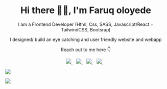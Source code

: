<p align="center">
  <h1 align='center'>Hi there 👋🏾, I'm Faruq oloyede</h1> 
  <p align="center"> I am a Frontend Developer (Html, Css, SASS, Javascript/React + TailwindCSS, Bootsrap)</p>
  <p align='center'>I designed/ build an eye catching and user friendly website and webapp</p>
  <p align='center'> Reach out to me here 👇</p>
</p>

<p align='center'>
<a href="https://wa.me/2348083043094?text=Hello+Faruq" target="_blank">
  <img src="https://img.shields.io/badge/WHATSAPP-%2325D366.svg?&style=for-the-badge&logo=whatsapp&logoColor=white" />
</a>&nbsp;&nbsp;
<a href="https://twitter.com/faruqoloyede5?t=uEIXHmfM7oOAuwA78dH_bg&s=09" target="_blank">
  <img src="https://img.shields.io/badge/twitter-%231DA1F2.svg?&style=for-the-badge&logo=twitter&logoColor=white" />
</a>&nbsp;&nbsp;
<a href="https://www.linkedin.com/in/faruq-oloyede-3a42a2248" target="_blank">
  <img src="https://img.shields.io/badge/linkedin-%230077B5.svg?&style=for-the-badge&logo=linkedin&logoColor=white" />
</a>&nbsp;&nbsp;
<a href="mailto:oloyedefaruq2@gmail.com" target="_blank">
  <img src="https://img.shields.io/badge/email me-%23D14836.svg?&style=for-the-badge&logo=gmail&logoColor=white" />
</a>&nbsp;&nbsp;
  

  <p align = "left">
  <img src = "https://github-readme-stats.vercel.app/api?username=Faruqoloyede&show_icons=true&theme=tokyonight&line_height=25">
  </p>
  <p align = "left">
  <img src = "https://github-readme-stats.vercel.app/api/top-langs/?username=Faruqoloyede&langs_count=6&layout=compact">
  </p>

</p>
